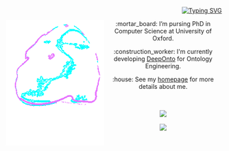 <!-- <h1> Hi, there ! <img src = "https://raw.githubusercontent.com/MartinHeinz/MartinHeinz/master/wave.gif" width = 30px> </h1> -->

<!-- <p>
  <a href="https://github.com/DenverCoder1/readme-typing-svg"><img src="https://readme-typing-svg.herokuapp.com?&font=IBM+Plex+Sans&color=abcdef&size=20&lines=My+name+is+Yuan+He+(何源)!;I'm+a+PhD+Student+in+CS+@+Oxford" /></a>
</p> -->

<p align="right">
<a href="https://github.com/Lawhy">
    <img src="https://readme-typing-svg.demolab.com?font=IBM+Plex+Sans&color=abcdef&size=20&duration=2000&pause=100&multiline=true&width=500&height=80&lines=Yuan+He+(何源);PhD+Student+%7C+Computer+Science+%7C+@Oxford" alt="Typing SVG" />
</a>
</p>

<!-- <br/> -->

<img align="left" alt="GIF" src="https://raw.githubusercontent.com/Lawhy/Lawhy/main/ai-artificial-intelligence.gif" height="auto" />
  
<p align="center"> :mortar_board: I’m pursing PhD in Computer Science at University of Oxford. </p>
<p align="center"> :construction_worker: I'm currently developing <a href="https://github.com/KRR-Oxford/DeepOnto">DeepOnto</a> for Ontology Engineering. </p>
<p align="center"> :house: See my <a href="https://www.yuanhe.wiki/">homepage</a> for more details about me.</p>

</br>

<p align="center">
<img align="center" src = "https://raw.githubusercontent.com/MartinHeinz/MartinHeinz/master/wave.gif" width = 30px>
</p>

<div align="center">
<img align="center" src="https://github-readme-stats-one-bice.vercel.app/api?username=Lawhy&show_icons=true&include_all_commits=true&count_private=true&role=OWNER,ORGANIZATION_MEMBER,COLLABORATOR" />
</div>


<!-- [![trophy](https://github-profile-trophy.vercel.app/?username=Lawhy)](https://github.com/Lawhy/github-profile-trophy) -->

<br/>

